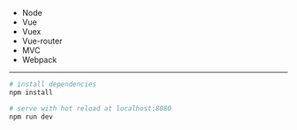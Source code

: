 * Node
* Vue
* Vuex
* Vue-router
* MVC
* Webpack


---

``` bash
# install dependencies
npm install

# serve with hot reload at localhost:8080
npm run dev
```
